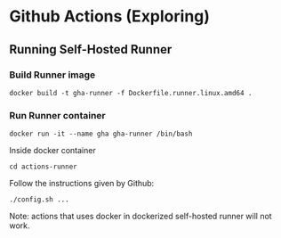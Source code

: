 # Github Actions (Exploring)

## Running Self-Hosted Runner

### Build Runner image

```shell
docker build -t gha-runner -f Dockerfile.runner.linux.amd64 .
```

### Run Runner container

```shell
docker run -it --name gha gha-runner /bin/bash
```

Inside docker container
```shell
cd actions-runner
```

Follow the instructions given by Github:
```shell
./config.sh ...
```

Note: actions that uses docker in dockerized self-hosted runner will not work.